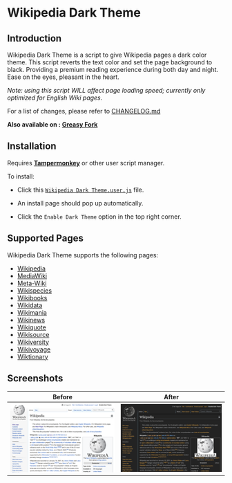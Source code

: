 # Wikipedia Dark Theme

## Introduction

Wikipedia Dark Theme is a script to give Wikipedia pages a dark color theme.
This script reverts the text color and set the page background to black.
Providing a premium reading experience during both day and night.
Ease on the eyes, pleasant in the heart.

_Note: using this script WILL affect page loading speed; currently only optimized for English Wiki pages._

For a list of changes, please refer to [CHANGELOG.md](https://github.com/MaxsLi/WikipediaDarkTheme/blob/master/CHANGELOG.md)

**Also available on : [Greasy Fork](https://greasyfork.org/en/scripts/382833-wikipedia-dark-theme)**

## Installation

Requires **[Tampermonkey](https://www.tampermonkey.net/)** or other user script manager.

To install:

* Click this [`Wikipedia Dark Theme.user.js`](https://github.com/MaxsLi/WikipediaDarkTheme/raw/master/Wikipedia%20Dark%20Theme.user.js) file.

* An install page should pop up automatically.

* Click the `Enable Dark Theme` option in the top right corner.

## Supported Pages

Wikipedia Dark Theme supports the following pages:

* [Wikipedia](https://en.wikipedia.org/wiki/Main_Page)
* [MediaWiki](https://www.mediawiki.org/wiki/MediaWiki)
* [Meta-Wiki](https://meta.wikimedia.org/wiki/Main_Page)
* [Wikispecies](https://species.wikimedia.org/wiki/Main_Page)
* [Wikibooks](https://en.wikibooks.org/wiki/Main_Page)
* [Wikidata](https://www.wikidata.org/wiki/Wikidata:Main_Page)
* [Wikimania](https://wikimania.wikimedia.org/wiki/Wikimania)
* [Wikinews](https://en.wikinews.org/wiki/Main_Page)
* [Wikiquote](https://en.wikiquote.org/wiki/Main_Page)
* [Wikisource](https://en.wikisource.org/wiki/Main_Page)
* [Wikiversity](https://en.wikiversity.org/wiki/Wikiversity:Main_Page)
* [Wikivoyage](https://en.wikivoyage.org/wiki/Main_Page)
* [Wiktionary](https://en.wiktionary.org/wiki/Wiktionary:Main_Page)

## Screenshots

| **Before**                                   | **After**                                        |
| -------------------------------------------- | ------------------------------------------------ |
| ![A Wikipedia page](/screenshots/dark_theme_disabled.png) | ![A dark Wikipedia page](/screenshots/dark_theme_enabled.png) |
